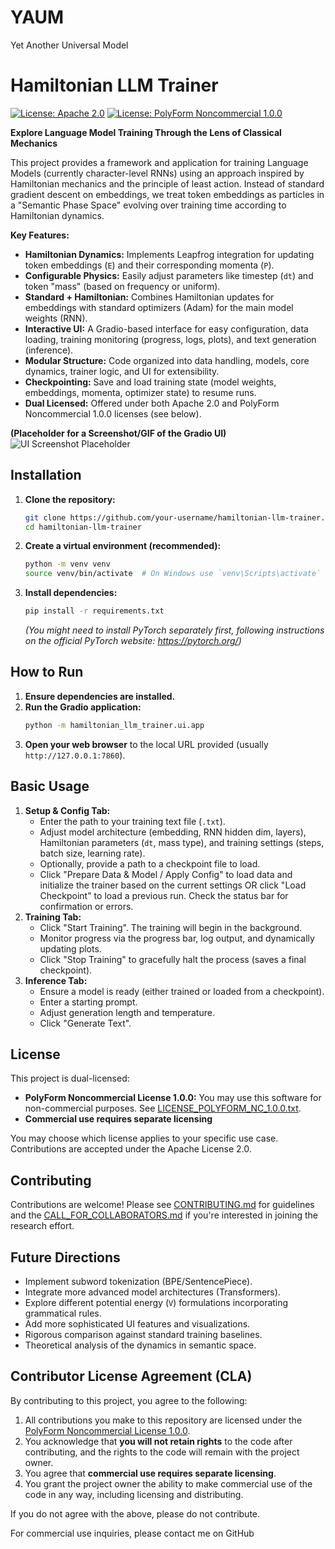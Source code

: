 # YAUM
Yet Another Universal Model

# Hamiltonian LLM Trainer

[![License: Apache 2.0](https://img.shields.io/badge/License-Apache%202.0-blue.svg)](https://opensource.org/licenses/Apache-2.0)
[![License: PolyForm Noncommercial 1.0.0](https://img.shields.io/badge/License-PolyForm%20Noncommercial%201.0.0-lightgrey.svg)](https://polyformproject.org/licenses/noncommercial/1.0.0/)

**Explore Language Model Training Through the Lens of Classical Mechanics**

This project provides a framework and application for training Language Models (currently character-level RNNs) using an approach inspired by Hamiltonian mechanics and the principle of least action. Instead of standard gradient descent on embeddings, we treat token embeddings as particles in a "Semantic Phase Space" evolving over training time according to Hamiltonian dynamics.

**Key Features:**

*   **Hamiltonian Dynamics:** Implements Leapfrog integration for updating token embeddings (`E`) and their corresponding momenta (`P`).
*   **Configurable Physics:** Easily adjust parameters like timestep (`dt`) and token "mass" (based on frequency or uniform).
*   **Standard + Hamiltonian:** Combines Hamiltonian updates for embeddings with standard optimizers (Adam) for the main model weights (RNN).
*   **Interactive UI:** A Gradio-based interface for easy configuration, data loading, training monitoring (progress, logs, plots), and text generation (inference).
*   **Modular Structure:** Code organized into data handling, models, core dynamics, trainer logic, and UI for extensibility.
*   **Checkpointing:** Save and load training state (model weights, embeddings, momenta, optimizer state) to resume runs.
*   **Dual Licensed:** Offered under both Apache 2.0 and PolyForm Noncommercial 1.0.0 licenses (see below).

**(Placeholder for a Screenshot/GIF of the Gradio UI)**
![UI Screenshot Placeholder](placeholder.png)

## Installation

1.  **Clone the repository:**
    ```bash
    git clone https://github.com/your-username/hamiltonian-llm-trainer.git
    cd hamiltonian-llm-trainer
    ```
2.  **Create a virtual environment (recommended):**
    ```bash
    python -m venv venv
    source venv/bin/activate  # On Windows use `venv\Scripts\activate`
    ```
3.  **Install dependencies:**
    ```bash
    pip install -r requirements.txt
    ```
    *(You might need to install PyTorch separately first, following instructions on the official PyTorch website: https://pytorch.org/)*

## How to Run

1.  **Ensure dependencies are installed.**
2.  **Run the Gradio application:**
    ```bash
    python -m hamiltonian_llm_trainer.ui.app
    ```
3.  **Open your web browser** to the local URL provided (usually `http://127.0.0.1:7860`).

## Basic Usage

1.  **Setup & Config Tab:**
    *   Enter the path to your training text file (`.txt`).
    *   Adjust model architecture (embedding, RNN hidden dim, layers), Hamiltonian parameters (`dt`, mass type), and training settings (steps, batch size, learning rate).
    *   Optionally, provide a path to a checkpoint file to load.
    *   Click "Prepare Data & Model / Apply Config" to load data and initialize the trainer based on the current settings OR click "Load Checkpoint" to load a previous run. Check the status bar for confirmation or errors.
2.  **Training Tab:**
    *   Click "Start Training". The training will begin in the background.
    *   Monitor progress via the progress bar, log output, and dynamically updating plots.
    *   Click "Stop Training" to gracefully halt the process (saves a final checkpoint).
3.  **Inference Tab:**
    *   Ensure a model is ready (either trained or loaded from a checkpoint).
    *   Enter a starting prompt.
    *   Adjust generation length and temperature.
    *   Click "Generate Text".

## License

This project is dual-licensed:

*   **PolyForm Noncommercial License 1.0.0:** You may use this software for non-commercial purposes. See [LICENSE_POLYFORM_NC_1.0.0.txt](LICENSE_POLYFORM_NC_1.0.0.txt).
*   **Commercial use requires separate licensing** 

You may choose which license applies to your specific use case. Contributions are accepted under the Apache License 2.0.

## Contributing

Contributions are welcome! Please see [CONTRIBUTING.md](CONTRIBUTING.md) for guidelines and the [CALL_FOR_COLLABORATORS.md](CALL_FOR_COLLABORATORS.md) if you're interested in joining the research effort.

## Future Directions

*   Implement subword tokenization (BPE/SentencePiece).
*   Integrate more advanced model architectures (Transformers).
*   Explore different potential energy (`V`) formulations incorporating grammatical rules.
*   Add more sophisticated UI features and visualizations.
*   Rigorous comparison against standard training baselines.
*   Theoretical analysis of the dynamics in semantic space.

## Contributor License Agreement (CLA)

By contributing to this project, you agree to the following:

1. All contributions you make to this repository are licensed under the [PolyForm Noncommercial License 1.0.0](https://polyformproject.org/licenses/noncommercial/1.0.0/).
2. You acknowledge that **you will not retain rights** to the code after contributing, and the rights to the code will remain with the project owner.
3. You agree that **commercial use requires separate licensing**.
4. You grant the project owner the ability to make commercial use of the code in any way, including licensing and distributing.

If you do not agree with the above, please do not contribute.

For commercial use inquiries, please contact me on GitHub

